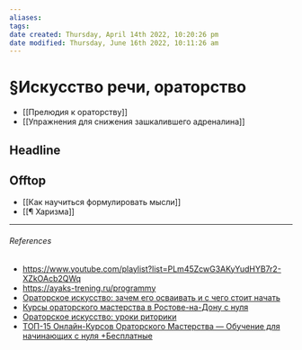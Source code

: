 ```yaml
---
aliases: 
tags: 
date created: Thursday, April 14th 2022, 10:20:26 pm
date modified: Thursday, June 16th 2022, 10:11:26 am
---
```


# §Искусство речи, ораторство

- [[Прелюдия к ораторству]]
- [[Упражнения для снижения зашкалившего адреналина]]

## Headline

## Offtop

- [[Как научиться формулировать мысли]]
- [[¶ Харизма]]

---

###### References

- https://www.youtube.com/playlist?list=PLm45ZcwG3AKyYudHYB7r2-XZkOAcb2QWq
- https://ayaks-trening.ru/programmy
- [Ораторское искусство: зачем его осваивать и с чего стоит начать  ](https://trends.rbc.ru/trends/education/60478b679a79476253fbed87)
- [Курсы ораторского мастерства в Ростове-на-Дону с нуля](https://rostov-na-donu.courses-top.ru/oratorskoe-masterstvo)
- [Ораторское искусство: уроки риторики](https://4brain.ru/oratorskoe-iskusstvo/)
- [ТОП-15 Онлайн-Курсов Ораторского Мастерства — Обучение для начинающих с нуля +Бесплатные](https://zen.yandex.ru/media/id/59773a0848c85e9c7afc5f02/top15-onlainkursov-oratorskogo-masterstva--obuchenie-dlia-nachinaiuscih-s-nulia-besplatnye-6177abcd75d03155063808f1)
